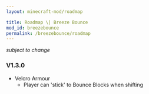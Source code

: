 ```yaml
---
layout: minecraft-mod/roadmap

title: Roadmap \| Breeze Bounce
mod_id: breezebounce
permalink: /breezebounce/roadmap
---
```


*subject to change*

### V1.3.0

- Velcro Armour
  - Player can 'stick' to Bounce Blocks when shifting